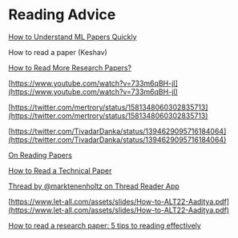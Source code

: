 # Reading Advice

[How to Understand ML Papers Quickly](https://evjang.com/2021/01/25/understanding-ml.html)

How to read a paper (Keshav) 

[](http://ccr.sigcomm.org/online/files/p83-keshavA.pdf)

[How to Read More Research Papers?](https://www.louisbouchard.ai/research-papers/)

[https://www.youtube.com/watch?v=733m6qBH-jI](https://www.youtube.com/watch?v=733m6qBH-jI)

[](https://web.stanford.edu/class/ee384m/Handouts/HowtoReadPaper.pdf)

[https://twitter.com/mertrory/status/1581348060302835713](https://twitter.com/mertrory/status/1581348060302835713)

[https://twitter.com/TivadarDanka/status/1394629095716184064](https://twitter.com/TivadarDanka/status/1394629095716184064)

[On Reading Papers](https://deliprao.com/on-reading-papers)

[How to Read a Technical Paper](https://www.cs.jhu.edu/~jason/advice/how-to-read-a-paper.html)

[Thread by @marktenenholtz on Thread Reader App](https://threadreaderapp.com/thread/1498644231149142025.html)

[https://www.let-all.com/assets/slides/How-to-ALT22-Aaditya.pdf](https://www.let-all.com/assets/slides/How-to-ALT22-Aaditya.pdf)

[How to read a research paper: 5 tips to reading effectively](https://vinaypn.medium.com/how-to-read-a-research-paper-5-tips-to-reading-effectively-b29e37820e1e)